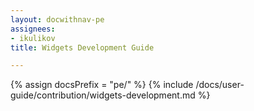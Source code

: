 ```yaml
---
layout: docwithnav-pe
assignees:
- ikulikov
title: Widgets Development Guide

---
```


{% assign docsPrefix = "pe/" %}
{% include /docs/user-guide/contribution/widgets-development.md %}
